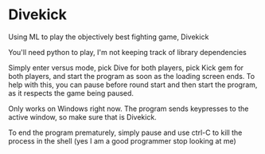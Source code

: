 # Divekick
Using ML to play the objectively best fighting game, Divekick

You'll need python to play, I'm not keeping track of library dependencies

Simply enter versus mode, pick Dive for both players, pick Kick gem for both players, and start the program as soon as the loading screen ends. To help with this, you can pause before round start and then start the program, as it respects the game being paused.

Only works on Windows right now.
The program sends keypresses to the active window, so make sure that is Divekick.

To end the program prematurely, simply pause and use ctrl-C to kill the process in the shell (yes I am a good programmer stop looking at me)
